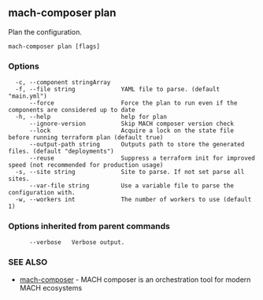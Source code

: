 ## mach-composer plan

Plan the configuration.

```
mach-composer plan [flags]
```

### Options

```
  -c, --component stringArray   
  -f, --file string             YAML file to parse. (default "main.yml")
      --force                   Force the plan to run even if the components are considered up to date
  -h, --help                    help for plan
      --ignore-version          Skip MACH composer version check
      --lock                    Acquire a lock on the state file before running terraform plan (default true)
      --output-path string      Outputs path to store the generated files. (default "deployments")
      --reuse                   Suppress a terraform init for improved speed (not recommended for production usage)
  -s, --site string             Site to parse. If not set parse all sites.
      --var-file string         Use a variable file to parse the configuration with.
  -w, --workers int             The number of workers to use (default 1)
```

### Options inherited from parent commands

```
      --verbose   Verbose output.
```

### SEE ALSO

* [mach-composer](mach-composer.md)	 - MACH composer is an orchestration tool for modern MACH ecosystems

